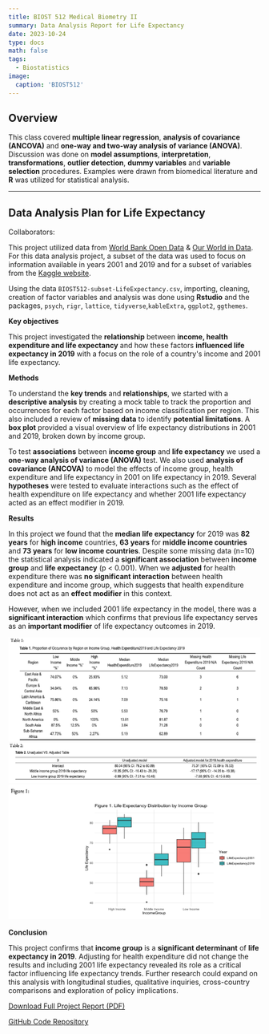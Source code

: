 ```yaml
---
title: BIOST 512 Medical Biometry II 
summary: Data Analysis Report for Life Expectancy
date: 2023-10-24
type: docs
math: false
tags:
  - Biostatistics
image:
  caption: 'BIOST512'
---
```

## Overview 

This class covered **multiple linear regression**, **analysis of covariance (ANCOVA)** and **one-way and two-way analysis of variance (ANOVA)**. Discussion was done on **model assumptions**, **interpretation**, **transformations**, **outlier detection**, **dummy variables** and **variable selection** procedures. Examples were drawn from biomedical literature and **R** was utilized for statistical analysis. 

---
## Data Analysis Plan for Life Expectancy 

Collaborators: 

This project utilized data from [World Bank Open Data](https://data.worldbank.org/) & [Our World in Data](https://ourworldindata.org/).  For this data analysis project, a subset of the data was used to focus on information available in years 2001 and 2019 and for a subset of variables from the [Kaggle website](https://www.kaggle.com/datasets/mjshri23/life-expectancy-and-socio-economic-world-bank).

 Using the data `BIOST512-subset-LifeExpectancy.csv`, importing, cleaning, creation of factor variables and analysis was done using **Rstudio** and the packages, `psych`, `rigr`, `lattice`, `tidyverse`,`kableExtra`, `ggplot2`, `ggthemes`.


**Key objectives**

This project investigated the **relationship** between **income, health expenditure and life expectancy** and how these factors **influenced life expectancy in 2019** with a focus on the role of a country's income and 2001 life expectancy. 

**Methods**

To understand the **key trends** and **relationships**, we started with a **descriptive analysis** by creating a mock table to track the proportion and occurrences for each factor based on income classification per region. This also included a review of **missing data** to identify **potential limitations**. A **box plot** provided a visual overview of life expectancy distributions in 2001 and 2019, broken down by income group.

To test **associations** between **income group** and **life expectancy** we used a **one-way analysis of variance (ANOVA)** test. We also used **analysis of covariance (ANCOVA)** to model the effects of income group, health expenditure and life expectancy in 2001 on life expectancy in 2019. Several **hypotheses** were tested to evaluate interactions such as the effect of health expenditure on life expectancy and whether 2001 life expectancy acted as an effect modifier in 2019. 

**Results**

In this project we found that the **median life expectancy** for 2019 was **82 years** for **high income** countries, **63 years** for **middle income countries** and **73 years** for **low income countries**. Despite some missing data (n=10) the statistical analysis indicated a **significant association** between **income group** and **life expectancy** (p < 0.001). When we **adjusted** for health expenditure there was **no significant interaction** between health expenditure and income group, which suggests that health expenditure does not act as an **effect modifier** in this context.

However, when we included 2001 life expectancy in the model, there was a **significant interaction** which confirms that previous life expectancy serves as an **important modifier** of life expectancy outcomes in 2019.

![table1](tabl2.png)
![tabl32](tabl1.png)
![bar](box.png)

**Conclusion** 

This project confirms that **income group** is a **significant determinant** of **life expectancy in 2019**. Adjusting for health expenditure did not change the results and including 2001 life expectancy revealed its role as a critical factor influencing life expectancy trends. Further research could expand on this analysis with longitudinal studies, qualitative inquiries, cross-country comparisons and exploration of policy implications. 

[Download Full Project Report (PDF)](dap2.pdf)

[GitHub Code Repository](https://github.com/smwhikeh/biost512)
